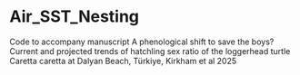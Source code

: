 # Air_SST_Nesting
Code to accompany manuscript A phenological shift to save the boys? Current and projected trends of hatchling sex ratio of the loggerhead turtle Caretta caretta at Dalyan Beach, Türkiye, Kirkham et al 2025
